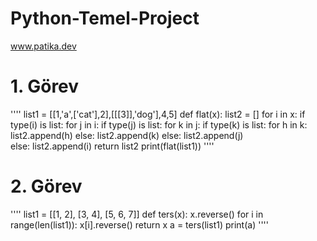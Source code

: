 # Python-Temel-Project
www.patika.dev
# 1. Görev
''''
list1 = [[1,'a',['cat'],2],[[[3]],'dog'],4,5]
def flat(x):
    list2 = []
    for i in x:
        if type(i) is list:
            for j in i:
                if type(j) is list:
                    for k in j:
                        if type(k) is list:
                            for h in k:
                                list2.append(h)
                        else:
                            list2.append(k)
                else:
                    list2.append(j)        
        else:
            list2.append(i)
    return list2
print(flat(list1))
''''
# 2. Görev
''''
list1 = [[1, 2], [3, 4], [5, 6, 7]]
def ters(x):
    x.reverse()
    for i in range(len(list1)):
        x[i].reverse() 
    return x
a = ters(list1)
print(a)
''''
